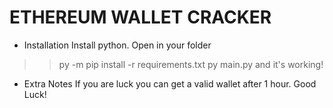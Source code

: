 #  ETHEREUM WALLET CRACKER

+ Installation
Install python.
Open in your folder
>> py -m pip install -r requirements.txt
>> py main.py
and it's working!

+ Extra Notes
If you are luck you can get a valid wallet after 1 hour. Good Luck!
